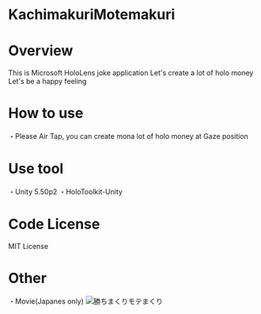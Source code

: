 # KachimakuriMotemakuri
Overview
================
This is Microsoft HoloLens joke application
Let's create a lot of holo money
Let's be a happy feeling

How to use
================
・Please Air Tap, you can create mona lot of holo money at Gaze position

Use tool
================
・Unity 5.50p2
・HoloToolkit-Unity

Code License
================
MIT License

Other 
================
・Movie(Japanes only)
![勝ちまくりモテまくり](https://www.youtube.com/embed/3M_vkWF0mp0 "動画")

